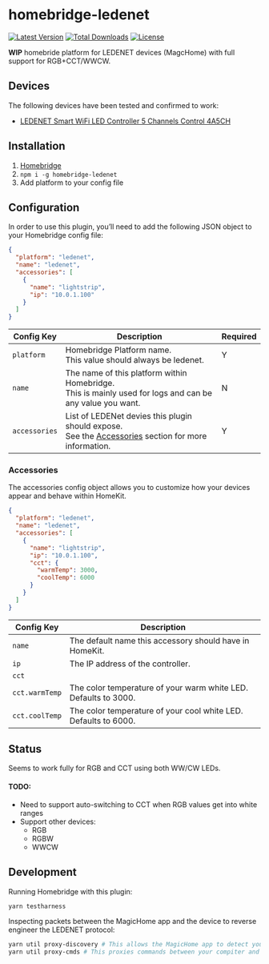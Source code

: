 # homebridge-ledenet

[![Latest Version](https://img.shields.io/npm/v/homebridge-ledenet.svg)](https://www.npmjs.com/package/homebridge-ledenet)
[![Total Downloads](https://img.shields.io/npm/dt/homebridge-ledenet.svg)](https://www.npmjs.com/package/homebridge-ledenet)
[![License](https://img.shields.io/npm/l/homebridge-ledenet.svg)](https://www.npmjs.com/package/homebridge-ledenet)

**WIP** homebride platform for LEDENET devices (MagcHome) with full support for RGB+CCT/WWCW.

## Devices

The following devices have been tested and confirmed to work:

- [LEDENET Smart WiFi LED Controller 5 Channels Control 4A5CH](https://www.amazon.com/gp/product/B01DY56N8U/)

## Installation

1. [Homebridge](https://github.com/nfarina/homebridge)
2. `npm i -g homebridge-ledenet`
3. Add platform to your config file

## Configuration

In order to use this plugin, you’ll need to add the following JSON object to your Homebridge config file:

```json
{
  "platform": "ledenet",
  "name": "ledenet",
  "accessories": [
    {
      "name": "lightstrip",
      "ip": "10.0.1.100"
    }
  ]
}
```

| Config Key    | Description                                                                                                            | Required |
| ------------- | ---------------------------------------------------------------------------------------------------------------------- | -------- |
| `platform`    | Homebridge Platform name.<br>This value should always be ledenet.                                                      | Y        |
| `name`        | The name of this platform within Homebridge.<br>This is mainly used for logs and can be any value you want.            | N        |
| `accessories` | List of LEDENet devies this plugin should expose.<br>See the [Accessories](#accessories) section for more information. | Y        |

### Accessories

The accessories config object allows you to customize how your devices appear and behave within HomeKit.

```json
{
  "platform": "ledenet",
  "name": "ledenet",
  "accessories": [
    {
      "name": "lightstrip",
      "ip": "10.0.1.100",
      "cct": {
        "warmTemp": 3000,
        "coolTemp": 6000
      }
    }
  ]
}
```

| Config Key     | Description                                                     |
| -------------- | --------------------------------------------------------------- |
| `name`         | The default name this accessory should have in HomeKit.         |
| `ip`           | The IP address of the controller.                               |
| `cct`          |                                                                 |
| `cct.warmTemp` | The color temperature of your warm white LED. Defaults to 3000. |
| `cct.coolTemp` | The color temperature of your cool white LED. Defaults to 6000. |

## Status

Seems to work fully for RGB and CCT using both WW/CW LEDs.

#### TODO:

- Need to support auto-switching to CCT when RGB values get into white ranges
- Support other devices:
  - RGB
  - RGBW
  - WWCW

## Development

Running Homebridge with this plugin:

```bash
yarn testharness
```

Inspecting packets between the MagicHome app and the device to reverse engineer the LEDENET protocol:

```bash
yarn util proxy-discovery # This allows the MagicHome app to detect your computer as a device
yarn util proxy-cmds # This proxies commands between your compiter and your LEDENET device
```

